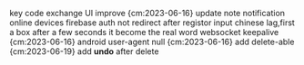 key code exchange UI improve {cm:2023-06-16}
update note notification online devices
firebase auth not redirect after registor
input chinese lag,first a box after a few seconds it become the real word
websocket keepalive {cm:2023-06-16}
android user-agent null {cm:2023-06-16}
add delete-able {cm:2023-06-19}
add **undo** after delete